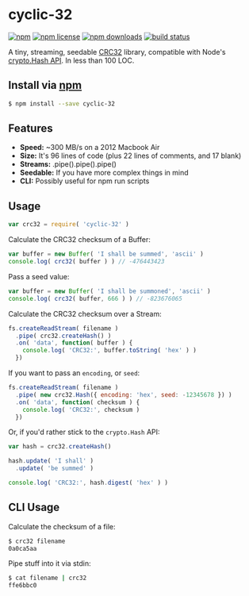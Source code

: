 # cyclic-32
[![npm](https://img.shields.io/npm/v/cyclic-32.svg?style=flat-square)](https://npmjs.com/package/cyclic-32)
[![npm license](https://img.shields.io/npm/l/cyclic-32.svg?style=flat-square)](https://npmjs.com/package/cyclic-32)
[![npm downloads](https://img.shields.io/npm/dm/cyclic-32.svg?style=flat-square)](https://npmjs.com/package/cyclic-32)
[![build status](https://img.shields.io/travis/jhermsmeier/node-cyclic-32.svg?style=flat-square)](https://travis-ci.org/jhermsmeier/node-cyclic-32)

A tiny, streaming, seedable [CRC32] library, compatible with Node's [crypto.Hash API].
In less than 100 LOC.

[CRC32]: https://en.wikipedia.org/wiki/Cyclic_redundancy_check
[crypto.Hash API]: https://nodejs.org/api/crypto.html#crypto_class_hash

## Install via [npm](https://npmjs.com)

```sh
$ npm install --save cyclic-32
```

## Features

- **Speed:** ~300 MB/s on a 2012 Macbook Air
- **Size:** It's 96 lines of code (plus 22 lines of comments, and 17 blank)
- **Streams:** .pipe().pipe().pipe()
- **Seedable:** If you have more complex things in mind
- **CLI:** Possibly useful for npm run scripts

## Usage

```js
var crc32 = require( 'cyclic-32' )
```

Calculate the CRC32 checksum of a Buffer:

```js
var buffer = new Buffer( 'I shall be summed', 'ascii' )
console.log( crc32( buffer ) ) // -476443423
```

Pass a seed value:

```js
var buffer = new Buffer( 'I shall be summoned', 'ascii' )
console.log( crc32( buffer, 666 ) ) // -823676065
```

Calculate the CRC32 checksum over a Stream:

```js
fs.createReadStream( filename )
  .pipe( crc32.createHash() )
  .on( 'data', function( buffer ) {
    console.log( 'CRC32:', buffer.toString( 'hex' ) )
  })
```

If you want to pass an `encoding`, or `seed`:

```js
fs.createReadStream( filename )
  .pipe( new crc32.Hash({ encoding: 'hex', seed: -12345678 }) )
  .on( 'data', function( checksum ) {
    console.log( 'CRC32:', checksum )
  })
```

Or, if you'd rather stick to the `crypto.Hash` API:

```js
var hash = crc32.createHash()

hash.update( 'I shall' )
  .update( 'be summed' )

console.log( 'CRC32:', hash.digest( 'hex' ) )
```

## CLI Usage

Calculate the checksum of a file:

```sh
$ crc32 filename
0a0ca5aa
```

Pipe stuff into it via stdin:

```sh
$ cat filename | crc32
ffe6bbc0
```
